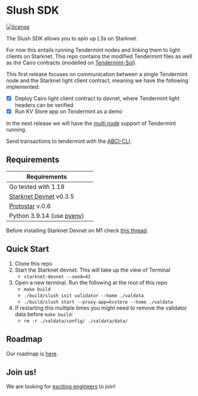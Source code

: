 # Slush SDK 

[![license](https://img.shields.io/github/license/tendermint/tendermint.svg)](https://github.com/slushsdk/slush/blob/master/LICENSE)



The Slush SDK allows you to spin up L3s on Starknet.

For now this entails running Tendermint nodes and linking them to light clients on Starknet. This repo contains the modified Tendermint files as well as the Cairo contracts (modelled on [Tendermint-Sol](https://github.com/ChorusOne/tendermint-sol)).

This first release focuses on communication between a single Tendermint node and the Starknet light client contract, meaning we have the following implemented:
- [x] Deploy Cairo light client contract to devnet, where Tendermint light headers can be verified
- [x] Run KV Store app on Tendermint as a demo

In the next release we will have the [multi node](https://docs.tendermint.com/v0.34/networks/docker-compose.html) support of Tendermint running.

Send transactions to tendermint with the [ABCI-CLI](https://docs.tendermint.com/v0.34/app-dev/abci-cli.html).


## Requirements

| Requirements                                                                                |     |
| ------------------------------------------------------------------------------------------- | --- |
| Go tested with 1.19                                                                         |
| [Starknet Devnet](https://shard-labs.github.io/starknet-devnet/docs/intro#install)   v0.3.5 |
| [Protostar](https://github.com/software-mansion/protostar)      v.0.6                       |
| Python 3.9.14 (use [pyenv](https://github.com/pyenv/pyenv))                                 |

Before installing Starknet Devnet on M1 check [this thread](https://github.com/OpenZeppelin/nile/issues/22).

## Quick Start


1. Clone this repo
2. Start the Starknet devnet. This will take up the view of Terminal 
   - `starknet-devnet --seed=42`
3. Open a new terminal. Run the following at the root of this repo
   - `make build`
   - `./build/slush init validator --home ./valdata`
   - `./build/slush start --proxy-app=kvstore --home ./valdata`
4. If restarting this multiple times you might need to remove the validator data before `make build`:
   - `rm -r ./valdata/config/ ./valdata/data/`


## Roadmap

Our roadmap is [here](https://geometry.xyz/notebook/the-road-to-slush).

## Join us!
We are looking for [exciting engineers](https://slush.dev/careers) to join!
